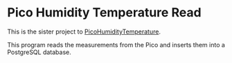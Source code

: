 # Pico Humidity Temperature Read
This is the sister project to [PicoHumidityTemperature](https://github.com/Cookie04DE/PicoHumidityTemperature).

This program reads the measurements from the Pico and inserts them into a PostgreSQL database.
